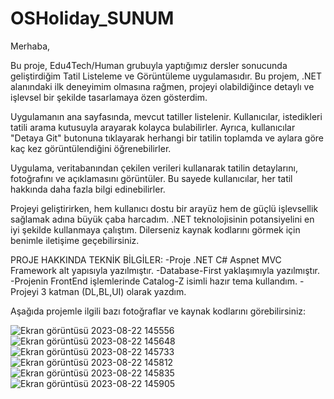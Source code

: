 # OSHoliday_SUNUM

Merhaba,

Bu proje, Edu4Tech/Human grubuyla yaptığımız dersler sonucunda geliştirdiğim Tatil Listeleme ve Görüntüleme uygulamasıdır. Bu projem, .NET alanındaki ilk deneyimim olmasına rağmen, projeyi olabildiğince detaylı ve işlevsel bir şekilde tasarlamaya özen gösterdim.

Uygulamanın ana sayfasında, mevcut tatiller listelenir. Kullanıcılar, istedikleri tatili arama kutusuyla arayarak kolayca bulabilirler. Ayrıca, kullanıcılar "Detaya Git" butonuna tıklayarak herhangi bir tatilin toplamda ve aylara göre kaç kez görüntülendiğini öğrenebilirler.

Uygulama, veritabanından çekilen verileri kullanarak tatilin detaylarını, fotoğrafını ve açıklamasını görüntüler. Bu sayede kullanıcılar, her tatil hakkında daha fazla bilgi edinebilirler.

Projeyi geliştirirken, hem kullanıcı dostu bir arayüz hem de güçlü işlevsellik sağlamak adına büyük çaba harcadım. .NET teknolojisinin potansiyelini en iyi şekilde kullanmaya çalıştım. Dilerseniz kaynak kodlarını görmek için benimle iletişime geçebilirsiniz.

PROJE HAKKINDA TEKNİK BİLGİLER:
-Proje .NET C# Aspnet MVC Framework alt yapısıyla yazılmıştır.
-Database-First yaklaşımıyla yazılmıştır.
-Projenin FrontEnd işlemlerinde Catalog-Z isimli hazır tema kullandım.
-Projeyi 3 katman (DL,BL,UI) olarak yazdım.

Aşağıda projemle ilgili bazı fotoğraflar ve kaynak kodlarını görebilirsiniz:

![Ekran görüntüsü 2023-08-22 145556](https://github.com/osmanmurat/OSHoliday_SUNUM/assets/115216994/48eac333-8156-4ba0-a9a8-4692f04d33fa)
![Ekran görüntüsü 2023-08-22 145648](https://github.com/osmanmurat/OSHoliday_SUNUM/assets/115216994/2a7f3e7c-aa96-495f-a6a8-a69b3e160392)
![Ekran görüntüsü 2023-08-22 145733](https://github.com/osmanmurat/OSHoliday_SUNUM/assets/115216994/43a9a224-778c-4bb7-a2b8-f443b0d6d70f)
![Ekran görüntüsü 2023-08-22 145812](https://github.com/osmanmurat/OSHoliday_SUNUM/assets/115216994/755020ef-cd48-41fa-aad4-08255fc8a74e)
![Ekran görüntüsü 2023-08-22 145835](https://github.com/osmanmurat/OSHoliday_SUNUM/assets/115216994/b77f49d2-c8c0-4ba3-98ae-bc7c7ee19e8c)
![Ekran görüntüsü 2023-08-22 145905](https://github.com/osmanmurat/OSHoliday_SUNUM/assets/115216994/48e8d56d-c4da-4161-a123-229a0ab2ab1d)

